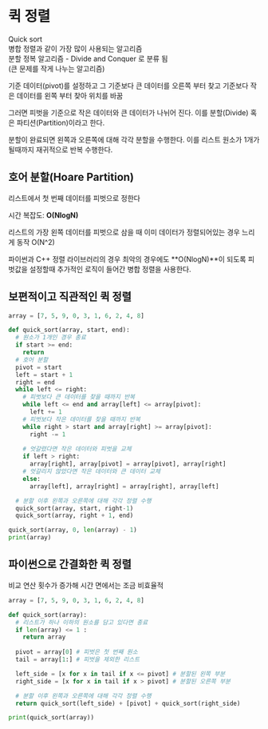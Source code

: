 # 퀵 정렬
Quick sort  
병합 정렬과 같이 가장 많이 사용되는 알고리즘  
분할 정복 알고리즘 - Divide and Conquer 로 분류 됨  
(큰 문제를 작게 나누는 알고리즘)

기준 데이터(pivot)를 설정하고 그 기준보다 큰 데이터를 오른쪽 부터 찾고 기준보다 작은 데이터를 왼쪽 부터 찾아 위치를 바꿈

그러면 피벗을 기준으로 작은 데이터와 큰 데이터가 나뉘어 진다. 이를 분할(Divide) 혹은 파티션(Partition)이라고 한다.

분할이 완료되면 왼쪽과 오른쪽에 대해 각각 분할을 수행한다. 이를 리스트 원소가 1개가 될때까지 재귀적으로 반복 수행한다.

## 호어 분할(Hoare Partition)
리스트에서 첫 번째 데이터를 피벗으로 정한다

시간 복잡도: **O(NlogN)**

리스트의 가장 왼쪽 데이터를 피벗으로 삼을 때 이미 데이터가 정렬되어있는 경우 느리게 동작 O(N^2)

파이썬과 C++ 정렬 라이브러리의 경우 최악의 경우에도 **O(NlogN)**이 되도록 피벗값을 설정할때 추가적인 로직이 들어간 병합 정렬을 사용한다.

## 보편적이고 직관적인 퀵 정렬
```python
array = [7, 5, 9, 0, 3, 1, 6, 2, 4, 8]

def quick_sort(array, start, end):
  # 원소가 1개인 경우 종료
  if start >= end:
    return
  # 호어 분할
  pivot = start
  left = start + 1
  right = end
  while left <= right:
    # 피벗보다 큰 데이터를 찾을 때까지 반복
    while left <= end and array[left] <= array[pivot]:
      left += 1
    # 피벗보다 작은 데이터를 찾을 때까지 반복
    while right > start and array[right] >= array[pivot]:
      right -= 1
    
    # 엇갈렸다면 작은 데이터와 피벗을 교체
    if left > right: 
      array[right], array[pivot] = array[pivot], array[right]
    # 엇갈리지 않았다면 작은 데이터와 큰 데이터 교체
    else:
      array[left], array[right] = array[right], array[left]

  # 분할 이후 왼쪽과 오른쪽에 대해 각각 정렬 수행
  quick_sort(array, start, right-1)
  quick_sort(array, right + 1, end)

quick_sort(array, 0, len(array) - 1)
print(array)
```

## 파이썬으로 간결화한 퀵 정렬 
비교 연산 횟수가 증가해 시간 면에서는 조금 비효율적
```python
array = [7, 5, 9, 0, 3, 1, 6, 2, 4, 8]

def quick_sort(array):
  # 리스트가 하나 이하의 원소를 담고 있다면 종료
  if len(array) <= 1 :
    return array
  
  pivot = array[0] # 피벗은 첫 번째 원소
  tail = array[1:] # 피벗을 제외한 리스트

  left_side = [x for x in tail if x <= pivot] # 분할된 왼쪽 부분
  right_side = [x for x in tail if x > pivot] # 분할된 오른쪽 부분

  # 분할 이후 왼쪽과 오른쪽에 대해 각각 정렬 수행
  return quick_sort(left_side) + [pivot] + quick_sort(right_side)

print(quick_sort(array))
```